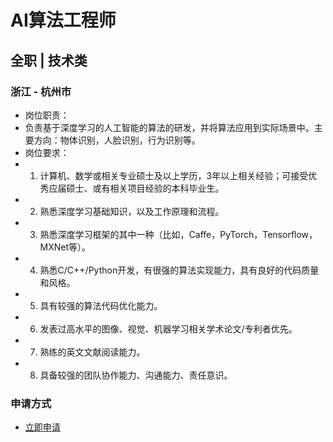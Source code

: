 
# AI算法工程师
## 全职  |  技术类
### 浙江 - 杭州市

- 岗位职责：
- 负责基于深度学习的⼈⼯智能的算法的研发，并将算法应⽤到实际场景中。主要⽅向：物体识别，⼈脸识别，⾏为识别等。
- 岗位要求：
- 1. 计算机、数学或相关专业硕⼠及以上学历，3年以上相关经验；可接受优秀应届硕⼠、或有相关项目经验的本科毕业生。
- 2. 熟悉深度学习基础知识，以及⼯作原理和流程。
- 3. 熟悉深度学习框架的其中⼀种（⽐如，Caffe，PyTorch，Tensorflow，MXNet等）。
- 4. 熟悉C/C++/Python开发，有很强的算法实现能⼒，具有良好的代码质量和⻛格。
- 5. 具有较强的算法代码优化能⼒。
- 6. 发表过⾼⽔平的图像、视觉、机器学习相关学术论⽂/专利者优先。
- 7. 熟练的英⽂⽂献阅读能⼒。
- 8. 具备较强的团队协作能⼒、沟通能⼒、责任意识。
### 申请方式
- <a href="mailto:hr@tuya.com?subject=求职简历-AI算法工程师-来自GitHub">立即申请</a>